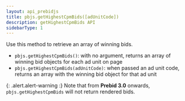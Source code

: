 ```yaml
---
layout: api_prebidjs
title: pbjs.getHighestCpmBids([adUnitCode])
description: getHighestCpmBids API
sidebarType: 1
---
```



Use this method to retrieve an array of winning bids.

* `pbjs.getHighestCpmBids()`: with no argument, returns an array of winning bid objects for each ad unit on page
* `pbjs.getHighestCpmBids(adUnitCode)`: when passed an ad unit code, returns an array with the winning bid object for that ad unit

{: .alert.alert-warning :}
Note that from **Prebid 3.0** onwards, `pbjs.getHighestCpmBids` will not return rendered bids.